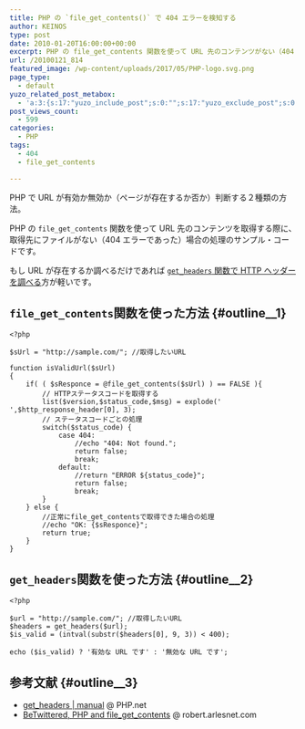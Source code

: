 ```yaml
---
title: PHP の `file_get_contents()` で 404 エラーを検知する
author: KEINOS
type: post
date: 2010-01-20T16:00:00+00:00
excerpt: PHP の file_get_contents 関数を使って URL 先のコンテンツがない（404 エラーであった）場合を検知するには HTTPステータスコードを確認しますが、 URL が存在するか調べるだけであれば HTTP ヘッダーを調べる方が軽いです。
url: /20100121_814
featured_image: /wp-content/uploads/2017/05/PHP-logo.svg.png
page_type:
  - default
yuzo_related_post_metabox:
  - 'a:3:{s:17:"yuzo_include_post";s:0:"";s:17:"yuzo_exclude_post";s:0:"";s:21:"yuzo_disabled_related";N;}'
post_views_count:
  - 599
categories:
  - PHP
tags:
  - 404
  - file_get_contents

---
```

PHP で URL が有効か無効か（ページが存在するか否か）判断する２種類の方法。

PHP の `file_get_contents` 関数を使って URL 先のコンテンツを取得する際に、取得先にファイルがない（404 エラーであった）場合の処理のサンプル・コードです。

もし URL が存在するか調べるだけであれば [`get_headers` 関数で HTTP ヘッダーを調べる][1]方が軽いです。

## `file_get_contents`関数を使った方法 {#outline__1}

    <?php
    
    $sUrl = "http://sample.com/"; //取得したいURL
    
    function isValidUrl($sUrl)
    {
        if( ( $sResponce = @file_get_contents($sUrl) ) == FALSE ){
            // HTTPステータスコードを取得する
            list($version,$status_code,$msg) = explode(' ',$http_response_header[0], 3);
            // ステータスコードごとの処理
            switch($status_code) {
                case 404:
                    //echo "404: Not found.";
                    return false;
                    break;
                default:
                    //return "ERROR ${status_code}";
                    return false;
                    break;
            }
        } else {
            //正常にfile_get_contentsで取得できた場合の処理
            //echo "OK: {$sResponce}";
            return true;
        }
    }
    

## `get_headers`関数を使った方法 {#outline__2}

    <?php
    
    $url = "http://sample.com/"; //取得したいURL
    $headers = get_headers($url);
    $is_valid = (intval(substr($headers[0], 9, 3)) < 400);
    
    echo ($is_valid) ? '有効な URL です' : '無効な URL です';
    

## 参考文献 {#outline__3}

  * [get_headers | manual][2] @ PHP.net
  * [BeTwittered, PHP and file\_get\_contents][3] @ robert.arlesnet.com

 [1]: #outline__2
 [2]: http://php.net/manual/ja/function.get-headers.php#112652
 [3]: http://robert.arlesnet.com/2008/01/20/betwittered-php-and-file_get_contents